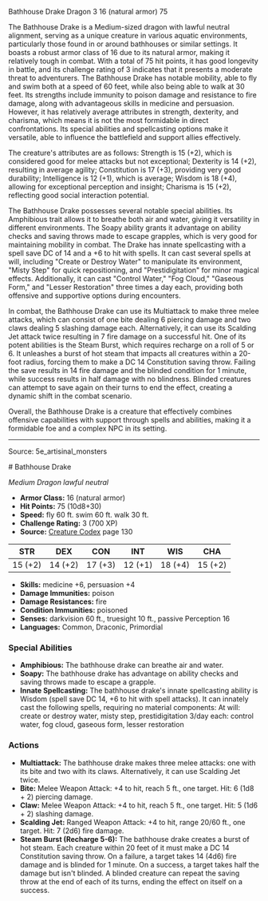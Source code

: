 <MonsterName/>Bathhouse Drake</MonsterName>
<CreatureType/>Dragon</CreatureType>
<CR/>3</CR>
<AC/>16 (natural armor)</AC>
<HP/>75</HP>
<summary>The Bathhouse Drake is a Medium-sized dragon with lawful neutral alignment, serving as a unique creature in various aquatic environments, particularly those found in or around bathhouses or similar settings. It boasts a robust armor class of 16 due to its natural armor, making it relatively tough in combat. With a total of 75 hit points, it has good longevity in battle, and its challenge rating of 3 indicates that it presents a moderate threat to adventurers. The Bathhouse Drake has notable mobility, able to fly and swim both at a speed of 60 feet, while also being able to walk at 30 feet. Its strengths include immunity to poison damage and resistance to fire damage, along with advantageous skills in medicine and persuasion. However, it has relatively average attributes in strength, dexterity, and charisma, which means it is not the most formidable in direct confrontations. Its special abilities and spellcasting options make it versatile, able to influence the battlefield and support allies effectively.</summary>

<detail>

The creature's attributes are as follows: Strength is 15 (+2), which is considered good for melee attacks but not exceptional; Dexterity is 14 (+2), resulting in average agility; Constitution is 17 (+3), providing very good durability; Intelligence is 12 (+1), which is average; Wisdom is 18 (+4), allowing for exceptional perception and insight; Charisma is 15 (+2), reflecting good social interaction potential. 

The Bathhouse Drake possesses several notable special abilities. Its Amphibious trait allows it to breathe both air and water, giving it versatility in different environments. The Soapy ability grants it advantage on ability checks and saving throws made to escape grapples, which is very good for maintaining mobility in combat. The Drake has innate spellcasting with a spell save DC of 14 and a +6 to hit with spells. It can cast several spells at will, including "Create or Destroy Water" to manipulate its environment, "Misty Step" for quick repositioning, and "Prestidigitation" for minor magical effects. Additionally, it can cast "Control Water," "Fog Cloud," "Gaseous Form," and "Lesser Restoration" three times a day each, providing both offensive and supportive options during encounters.

In combat, the Bathhouse Drake can use its Multiattack to make three melee attacks, which can consist of one bite dealing 6 piercing damage and two claws dealing 5 slashing damage each. Alternatively, it can use its Scalding Jet attack twice resulting in 7 fire damage on a successful hit. One of its potent abilities is the Steam Burst, which requires recharge on a roll of 5 or 6. It unleashes a burst of hot steam that impacts all creatures within a 20-foot radius, forcing them to make a DC 14 Constitution saving throw. Failing the save results in 14 fire damage and the blinded condition for 1 minute, while success results in half damage with no blindness. Blinded creatures can attempt to save again on their turns to end the effect, creating a dynamic shift in the combat scenario. 

Overall, the Bathhouse Drake is a creature that effectively combines offensive capabilities with support through spells and abilities, making it a formidable foe and a complex NPC in its setting.</detail>



---

Source: 5e_artisinal_monsters

<statblock>
# Bathhouse Drake

*Medium* *Dragon* *lawful neutral*

- **Armor Class:** 16 (natural armor)
- **Hit Points:** 75 (10d8+30)
- **Speed:** fly 60 ft. swim 60 ft. walk 30 ft.
- **Challenge Rating:** 3 (700 XP)
- **Source:** [Creature Codex](https://koboldpress.com/kpstore/product/creature-codex-for-5th-edition-dnd) page 130

| STR | DEX | CON | INT | WIS | CHA |
| --- | --- | --- | --- | --- | --- |
| 15 (+2) | 14 (+2) | 17 (+3) | 12 (+1) | 18 (+4) | 15 (+2) |

- **Skills:** medicine +6, persuasion +4
- **Damage Immunities:** poison
- **Damage Resistances:** fire
- **Condition Immunities:** poisoned
- **Senses:** darkvision 60 ft., truesight 10 ft., passive Perception 16
- **Languages:** Common, Draconic, Primordial

### Special Abilities

- **Amphibious:** The bathhouse drake can breathe air and water.
- **Soapy:** The bathhouse drake has advantage on ability checks and saving throws made to escape a grapple.
- **Innate Spellcasting:** The bathhouse drake's innate spellcasting ability is Wisdom (spell save DC 14, +6 to hit with spell attacks). It can innately cast the following spells, requiring no material components:
At will: create or destroy water, misty step, prestidigitation
3/day each: control water, fog cloud, gaseous form, lesser restoration

### Actions

- **Multiattack:** The bathhouse drake makes three melee attacks: one with its bite and two with its claws. Alternatively, it can use Scalding Jet twice.
- **Bite:** Melee Weapon Attack: +4 to hit, reach 5 ft., one target. Hit: 6 (1d8 + 2) piercing damage.
- **Claw:** Melee Weapon Attack: +4 to hit, reach 5 ft., one target. Hit: 5 (1d6 + 2) slashing damage.
- **Scalding Jet:** Ranged Weapon Attack: +4 to hit, range 20/60 ft., one target. Hit: 7 (2d6) fire damage.
- **Steam Burst (Recharge 5-6):** The bathhouse drake creates a burst of hot steam. Each creature within 20 feet of it must make a DC 14 Constitution saving throw. On a failure, a target takes 14 (4d6) fire damage and is blinded for 1 minute. On a success, a target takes half the damage but isn't blinded. A blinded creature can repeat the saving throw at the end of each of its turns, ending the effect on itself on a success.


</statblock>


